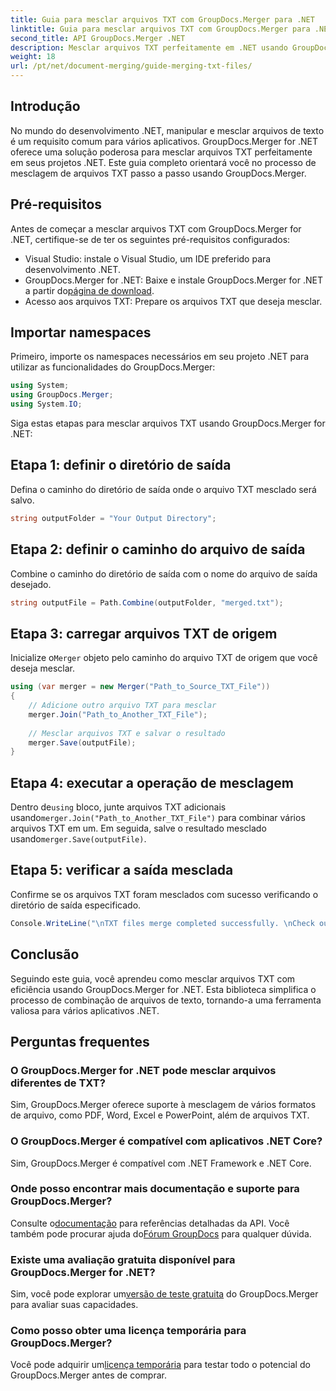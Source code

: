 ```yaml
---
title: Guia para mesclar arquivos TXT com GroupDocs.Merger para .NET
linktitle: Guia para mesclar arquivos TXT com GroupDocs.Merger para .NET
second_title: API GroupDocs.Merger .NET
description: Mesclar arquivos TXT perfeitamente em .NET usando GroupDocs.Merger. Guia passo a passo para desenvolvedores. Documentação e suporte disponíveis.
weight: 18
url: /pt/net/document-merging/guide-merging-txt-files/
---
```

## Introdução
No mundo do desenvolvimento .NET, manipular e mesclar arquivos de texto é um requisito comum para vários aplicativos. GroupDocs.Merger for .NET oferece uma solução poderosa para mesclar arquivos TXT perfeitamente em seus projetos .NET. Este guia completo orientará você no processo de mesclagem de arquivos TXT passo a passo usando GroupDocs.Merger.
## Pré-requisitos
Antes de começar a mesclar arquivos TXT com GroupDocs.Merger for .NET, certifique-se de ter os seguintes pré-requisitos configurados:
- Visual Studio: instale o Visual Studio, um IDE preferido para desenvolvimento .NET.
-  GroupDocs.Merger for .NET: Baixe e instale GroupDocs.Merger for .NET a partir do[página de download](https://releases.groupdocs.com/merger/net/).
- Acesso aos arquivos TXT: Prepare os arquivos TXT que deseja mesclar.

## Importar namespaces
Primeiro, importe os namespaces necessários em seu projeto .NET para utilizar as funcionalidades do GroupDocs.Merger:
```csharp
using System; 
using GroupDocs.Merger;
using System.IO;
```

Siga estas etapas para mesclar arquivos TXT usando GroupDocs.Merger for .NET:
## Etapa 1: definir o diretório de saída
Defina o caminho do diretório de saída onde o arquivo TXT mesclado será salvo.
```csharp
string outputFolder = "Your Output Directory";
```
## Etapa 2: definir o caminho do arquivo de saída
Combine o caminho do diretório de saída com o nome do arquivo de saída desejado.
```csharp
string outputFile = Path.Combine(outputFolder, "merged.txt");
```
## Etapa 3: carregar arquivos TXT de origem
 Inicialize o`Merger` objeto pelo caminho do arquivo TXT de origem que você deseja mesclar.
```csharp
using (var merger = new Merger("Path_to_Source_TXT_File"))
{
    // Adicione outro arquivo TXT para mesclar
    merger.Join("Path_to_Another_TXT_File");
    
    // Mesclar arquivos TXT e salvar o resultado
    merger.Save(outputFile);
}
```
## Etapa 4: executar a operação de mesclagem
 Dentro de`using` bloco, junte arquivos TXT adicionais usando`merger.Join("Path_to_Another_TXT_File")` para combinar vários arquivos TXT em um. Em seguida, salve o resultado mesclado usando`merger.Save(outputFile)`.
## Etapa 5: verificar a saída mesclada
Confirme se os arquivos TXT foram mesclados com sucesso verificando o diretório de saída especificado.
```csharp
Console.WriteLine("\nTXT files merge completed successfully. \nCheck output in {0}", outputFolder);
```

## Conclusão
Seguindo este guia, você aprendeu como mesclar arquivos TXT com eficiência usando GroupDocs.Merger for .NET. Esta biblioteca simplifica o processo de combinação de arquivos de texto, tornando-a uma ferramenta valiosa para vários aplicativos .NET.

## Perguntas frequentes
### O GroupDocs.Merger for .NET pode mesclar arquivos diferentes de TXT?
Sim, GroupDocs.Merger oferece suporte à mesclagem de vários formatos de arquivo, como PDF, Word, Excel e PowerPoint, além de arquivos TXT.
### O GroupDocs.Merger é compatível com aplicativos .NET Core?
Sim, GroupDocs.Merger é compatível com .NET Framework e .NET Core.
### Onde posso encontrar mais documentação e suporte para GroupDocs.Merger?
 Consulte o[documentação](https://tutorials.groupdocs.com/merger/net/) para referências detalhadas da API. Você também pode procurar ajuda do[Fórum GroupDocs](https://forum.groupdocs.com/c/merger/32) para qualquer dúvida.
### Existe uma avaliação gratuita disponível para GroupDocs.Merger for .NET?
 Sim, você pode explorar um[versão de teste gratuita](https://releases.groupdocs.com/) do GroupDocs.Merger para avaliar suas capacidades.
### Como posso obter uma licença temporária para GroupDocs.Merger?
 Você pode adquirir um[licença temporária](https://purchase.groupdocs.com/temporary-license/) para testar todo o potencial do GroupDocs.Merger antes de comprar.